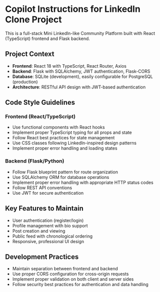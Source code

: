 <!-- Use this file to provide workspace-specific custom instructions to Copilot. For more details, visit https://code.visualstudio.com/docs/copilot/copilot-customization#_use-a-githubcopilotinstructionsmd-file -->

# Copilot Instructions for LinkedIn Clone Project

This is a full-stack Mini LinkedIn-like Community Platform built with React (TypeScript) frontend and Flask backend.

## Project Context

- **Frontend**: React 18 with TypeScript, React Router, Axios
- **Backend**: Flask with SQLAlchemy, JWT authentication, Flask-CORS
- **Database**: SQLite (development), easily configurable for PostgreSQL (production)
- **Architecture**: RESTful API design with JWT-based authentication

## Code Style Guidelines

### Frontend (React/TypeScript)
- Use functional components with React hooks
- Implement proper TypeScript typing for all props and state
- Follow React best practices for state management
- Use CSS classes following LinkedIn-inspired design patterns
- Implement proper error handling and loading states

### Backend (Flask/Python)
- Follow Flask blueprint pattern for route organization
- Use SQLAlchemy ORM for database operations
- Implement proper error handling with appropriate HTTP status codes
- Follow REST API conventions
- Use JWT for secure authentication

## Key Features to Maintain
- User authentication (register/login)
- Profile management with bio support
- Post creation and viewing
- Public feed with chronological ordering
- Responsive, professional UI design

## Development Practices
- Maintain separation between frontend and backend
- Use proper CORS configuration for cross-origin requests
- Implement proper validation on both client and server sides
- Follow security best practices for authentication and data handling
